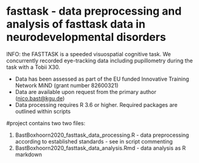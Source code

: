 # fasttask - data preprocessing and analysis of fasttask data in neurodevelopmental disorders

INFO: the FASTTASK is a speeded visuospatial cognitive task. We concurrently recorded eye-tracking data including pupillometry
during the task with a Tobii X30.

- Data has been assessed as part of the EU funded Innovative Training Network MiND (grant number 82600321)
- Data are available upon request from the primary author (nico.bast@kgu.de)
- Data processing requires R 3.6 or higher. Required packages are outlined within scripts

#project contains two two files:
1. BastBoxhoorn2020_fasttask_data_processing.R - data preprocessing according to established standards - see in script commenting
2. BastBoxhoorn2020_fasttask_data_analysis.Rmd - data analysis as R markdown 
